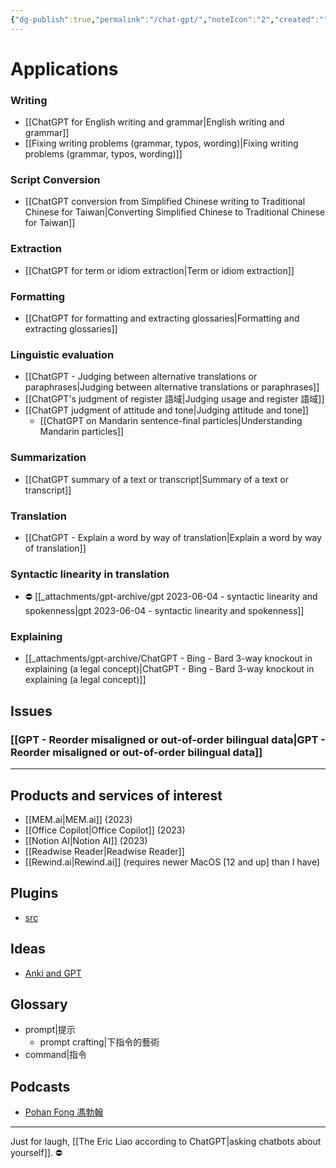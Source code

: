 ```yaml
---
{"dg-publish":true,"permalink":"/chat-gpt/","noteIcon":"2","created":"","updated":""}
---
```


# Applications

### Writing
- [[ChatGPT for English writing and grammar\|English writing and grammar]]
- [[Fixing writing problems (grammar, typos, wording)\|Fixing writing problems (grammar, typos, wording)]]

### Script Conversion
- [[ChatGPT conversion from Simplified Chinese writing to Traditional Chinese for Taiwan\|Converting Simplified Chinese to Traditional Chinese for Taiwan]]

### Extraction
- [[ChatGPT for term or idiom extraction\|Term or idiom extraction]]

### Formatting
- [[ChatGPT for formatting and extracting glossaries\|Formatting and extracting glossaries]]

### Linguistic evaluation
- [[ChatGPT - Judging between alternative translations or paraphrases\|Judging between alternative translations or paraphrases]]
- [[ChatGPT's judgment of register 語域\|Judging usage and register 語域]]
- [[ChatGPT judgment of attitude and tone\|Judging attitude and tone]]
	- [[ChatGPT on Mandarin sentence-final particles\|Understanding Mandarin particles]]

### Summarization
- [[ChatGPT summary of a text or transcript\|Summary of a text or transcript]]

### Translation 
- [[ChatGPT - Explain a word by way of translation\|Explain a word by way of translation]]

### Syntactic linearity in translation
- ⛔️ [[_attachments/gpt-archive/gpt 2023-06-04 - syntactic linearity and spokenness\|gpt 2023-06-04 - syntactic linearity and spokenness]]

### Explaining
- [[_attachments/gpt-archive/ChatGPT - Bing - Bard 3-way knockout in explaining (a legal concept)\|ChatGPT - Bing - Bard 3-way knockout in explaining (a legal concept)]]

## Issues

###  [[GPT - Reorder misaligned or out-of-order bilingual data\|GPT - Reorder misaligned or out-of-order bilingual data]]

---
## Products and services of interest
- [[MEM.ai\|MEM.ai]] (2023)
- [[Office Copilot\|Office Copilot]] (2023)
- [[Notion AI\|Notion AI]] (2023)
- [[Readwise Reader\|Readwise Reader]]
- [[Rewind.ai\|Rewind.ai]] (requires newer MacOS \[12 and up\] than I have)

## Plugins
- [src](https://www.playpcesor.com/2023/05/4-chatgpt-plugins-ai.html)

## Ideas
- [Anki and GPT](https://news.ycombinator.com/item?id=34622913)

## Glossary
- prompt|提示
	- prompt crafting|下指令的藝術
- command|指令

## Podcasts
- [Pohan Fong 馮勃翰](https://open.firstory.me/story/cler01irx00tp01vw4b0pbgkt)

---
Just for laugh, [[The Eric Liao according to ChatGPT\|asking chatbots about yourself]].  ⛔️